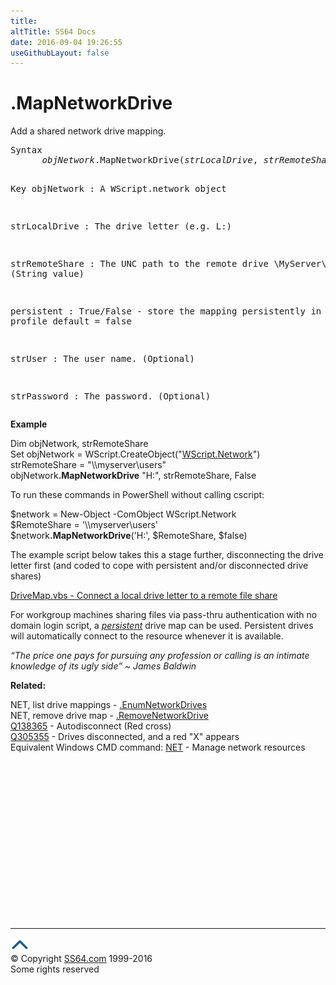 ```yaml
---
title:
altTitle: SS64 Docs
date: 2016-09-04 19:26:55
useGithubLayout: false
---
```

<!-- #BeginLibraryItem "/Library/head_vb.lbi" --><!-- #EndLibraryItem --><h1>.MapNetworkDrive</h1> 
<p>Add a shared network drive mapping.</p>
<pre>Syntax 
      <i>objNetwork</i>.MapNetworkDrive(<i>strLocalDrive</i>, <i>strRemoteShare</i>, [<i>persistent</i>], [<i>strUser</i>], [<i>strPassword</i>])

Key
   objNetwork     : A WScript.network object

   strLocalDrive  : The drive letter (e.g. L:)
   
   strRemoteShare : The UNC path to the remote drive \\MyServer\MyPrinter
                    (String value)
   
   persistent     : True/False - store the mapping persistently in the users profile
                    default = false
   
   strUser        :  The user name. (Optional)
   
   strPassword    :  The password. (Optional)</pre>
<p><b>Example</b></p>
<p class="code">Dim objNetwork,  strRemoteShare<br>
Set objNetwork = WScript.CreateObject("<a href="network.html">WScript.Network</a>")<br>
 strRemoteShare = "\\myserver\users"  <br>
objNetwork<b>.MapNetworkDrive</b> "H:", strRemoteShare, False</p>
<p>To run these commands in PowerShell without calling cscript:</p>
<p class="code">$network = New-Object -ComObject WScript.Network<br>
$RemoteShare = '\\myserver\users'<br>
$network<b>.MapNetworkDrive</b>('H:', $RemoteShare, $false) </p>
<p>The example script below takes this a stage further, disconnecting the drive letter first (and coded to cope with persistent and/or disconnected drive shares) </p>
<p><a href="syntax-mapdrive.html">DriveMap.vbs - Connect a local drive letter to a remote file share</a></p>
<p>For  workgroup  machines  sharing  files via  pass-thru authentication with no domain  login script, a <i><a href="syntax-mapdrivepersistent.html">persistent</a></i> drive map can be used. Persistent drives will automatically connect to the resource whenever it is available. </p>
<p class="quote"><i>“The price one pays for pursuing any profession or calling is an intimate knowledge of its ugly side” ~ James Baldwin</i></p>
<p><b>Related:</b></p>
<p>  NET, list drive mappings - <a href="enumnetworkdrives.html">.EnumNetworkDrives</a> 
  <br>
  NET, remove drive map - <a href="removenetworkdrive.html">.RemoveNetworkDrive</a><br>
  <span class="body"><a href="http://support.microsoft.com/?kbid=138365">Q138365</a> - Autodisconnect (Red cross)<br>
  <a href="http://support.microsoft.com/?kbid=305355">Q305355</a> - Drives disconnected, and a red "X" appears</span>  <br>
  Equivalent Windows CMD command: <a href="../nt/net.html">NET</a> - Manage network resources</p><!-- #BeginLibraryItem "/Library/foot_vb.lbi" --><p>
<!-- VB300 -->
<ins class="adsbygoogle" style="display:inline-block;width:300px;height:250px" data-ad-client="ca-pub-6140977852749469" data-ad-slot="1683739502"></ins>
<script>
(adsbygoogle = window.adsbygoogle || []).push({});
</script></p>
<hr>
<div id="bl" class="footer"><a href="mapnetworkdrive.html#"><img src="../images/top.png" width="30" height="22" alt="Back to the Top"></a></div>
<div id="br" class="footer, tagline">© Copyright <a href="http://ss64.com/">SS64.com</a> 1999-2016<br>
Some rights reserved</div><!-- #EndLibraryItem -->

